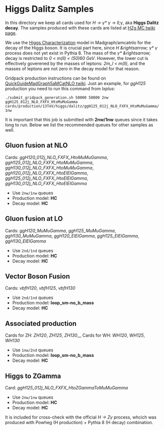 # Higgs Dalitz Samples
In this directory we keep all cards used for *H &rightarrow; &gamma;\* &gamma; &rightarrow; ll;&gamma;*, aka **Higgs Dalitz decay**.
The samples produced with these cards are listed at [HZg MC twiki page](https://twiki.cern.ch/twiki/bin/view/CMS/HZgMC13TeV).

We use the
[Higgs Characterization](http://feynrules.irmp.ucl.ac.be/wiki/HiggsCharacterisation)
model in Madgraph/amcatnlo for the decay of the Higgs
boson. It is crucial part here, since *H
&rightsarrow; &gamma;\* &gamma;* process does not yet exist in
Pythia 8.  The mass of the *&gamma;\* &rightsarrow;* decay is
restricted to *0 < m(ll) < (50)60 GeV*.  However, the lower cut is
effectively goverened by the masses of leptons: *2m_l < m(ll)*, and
the masses of leptons are not zero in the decay model for that reason.


Gridpack production instructions can be found on
[QuickGuideMadGraph5aMCatNLO twiki](https://twiki.cern.ch/twiki/bin/viewauth/CMS/QuickGuideMadGraph5aMCatNLO). Just
an example, for *ggH125* production you need to run this command from *lxplus*:
```
./submit_gridpack_generation.sh 50000 50000 2nw ggH125_012j_NLO_FXFX_HtoMuMuGamma cards/production/13TeV/higgs/dalitz/ggH125_012j_NLO_FXFX_HtoMuMuGamma/ 1nw
```
It is important that this job is submitted with **2nw/1nw** queues
since it takes long to run.  Below we list the recommended queues for
other samples as well.


## Gluon fusion at NLO
Cards: *ggH120_012j_NLO_FXFX_HtoMuMuGamma*, *ggH125_012j_NLO_FXFX_HtoMuMuGamma*, *ggH130_012j_NLO_FXFX_HtoMuMuGamma*,
*ggH120_012j_NLO_FXFX_HtoElElGamma*, *ggH125_012j_NLO_FXFX_HtoElElGamma*, *ggH130_012j_NLO_FXFX_HtoElElGamma*

  * Use ```2nw/1nw``` queues
  * Production model: **HC**
  * Decay model: **HC**

## Gluon fusion at LO
Cards: *ggH120_MuMuGamma*, *ggH125_MuMuGamma*, *ggH130_MuMuGamma*, *ggH120_ElElGamma*, *ggH125_ElElGamma*, *ggH130_ElElGamma*

  * Use ```2nd/1nd``` queues
  * Production model: **HC**
  * Decay model: **HC**

## Vector Boson Fusion
Cards: *vbfH120*, *vbfH125*, *vbfH130*

  * Use ```2nd/1nd``` queues
  * Production model: **loop_sm-no_b_mass**
  * Decay model: **HC**

## Associated production
Cards for ZH: *ZH120*, *ZH125*, *ZH130*__
Cards for WH: *WH120*, *WH125*, *WH130*

  * Use ```1nw/2nd``` queues
  * Production model: **loop_sm-no_b_mass**
  * Decay model: **HC**

## Higgs to ZGamma
Card: *ggH125_012j_NLO_FXFX_HtoZGammaToMuMuGamma*

  * Use ```2nw/1nw``` queues
  * Production model: **HC**
  * Decay model: **HC**

It is included for cross-check with the official *H &rightarrow;
Z&gamma;* process, whcich was produced with Powheg (H production) +
Pythia 8 (H decay) combination.
